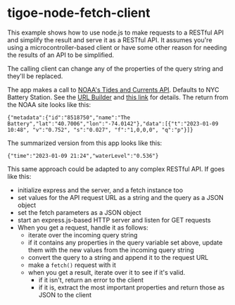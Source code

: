# tigoe-node-fetch-client

This example shows how to use node.js to make requests to a RESTful API and simplify the result and serve it as a RESTful API. It assumes you're using a microcontroller-based client or have some other reason for needing the results of an API to be simplified.

The calling client can change any of the properties of the query string and they'll be replaced.

The app makes a call to [NOAA's Tides and Currents API](https://tidesandcurrents.noaa.gov/web_services_info.html). Defaults to NYC Battery Station. See the [URL Builder](https://tidesandcurrents.noaa.gov/api-helper/url-generator.html) and  [this link](https://api.tidesandcurrents.noaa.gov/api/prod/responseHelp.html) for details. The return from the NOAA site looks like this:

```
{"metadata":{"id":"8518750","name":"The Battery","lat":"40.7006","lon":"-74.0142"},"data":[{"t":"2023-01-09 10:48", "v":"0.752", "s":"0.027", "f":"1,0,0,0", "q":"p"}]}
```

The summarized version from this app looks like this:

```
{"time":"2023-01-09 21:24","waterLevel":"0.536"}
```

This same approach could be adapted to any complex RESTful API. If goes like this:

- initialize express and the server, and a fetch instance too
- set values for the API request URL as a string and the query as a JSON object
- set the fetch parameters as a JSON object
- start an express.js-based HTTP server and listen for GET requests
- When you get a request, handle it as follows:
  - iterate over the incoming query string
  - if it contains any properties in the query variable set above, update them with the new values from the incoming query string
  - convert the query to a string and append it to the request URL
  - make a `fetch()` request with it
  - when you get a result, iterate over it to see if it's valid.
    - if it isn't, return an error to the client
    - if it is, extract the most important properties and return those as JSON to the client

